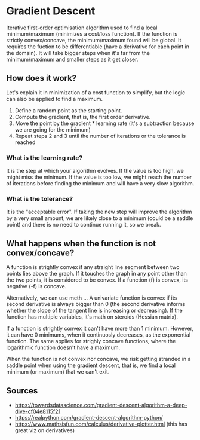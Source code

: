 # Gradient Descent
Iterative first-order optimisation algorithm used to find a local minimum/maximum (minimizes a cost/loss function). If the function is strictly convex/concave, the minimum/maximum found will be global. It requires the fuction to be differentiable (have a derivative for each point in the domain). It will take bigger steps when it's far from the minimum/maximum and smaller steps as it get closer.

## How does it work?
Let's explain it in minimization of a cost function to simplify, but the logic can also be applied to find a maximum.
1. Define a random point as the starting point.
2. Compute the gradient, that is, the first order derivative.
3. Move the point by the gradient * learning rate (it's a subtraction because we are going for the minimum)
4. Repeat steps 2 and 3 until the number of iterations or the tolerance is reached

### What is the learning rate?
It is the step at which your algorithm evolves. If the value is too high, we might miss the minimum. If the value is too low, we might reach the number of iterations before finding the minimum and will have a very slow algorithm.

### What is the tolerance?
It is the "acceptable error". If taking the new step will improve the algorithm by a very small amount, we are likely close to a minimum (could be a saddle point) and there is no need to continue running it, so we break.

## What happens when the function is not convex/concave?
A function is strightly convex if any straight line segment between two points lies above the graph. If it touches the graph in any point other than the two points, it is considered to be convex. If a function (f) is convex, its negative (-f) is concave.

Alternatively, we can use meth ... A univariate function is convex if its second derivative is always bigger than 0 (the second derivative informs whether the slope of the tangent line is increasing or decreasing). If the function has multiple variables, it's math on steroids (Hessian matrix).

If a function is strightly convex it can't have more than 1 minimum. However, it can have 0 minimums, when it continuosly decreases, as the exponential function. The same applies for strighly concave functions, where the logarithmic function doesn't have a maximum.

When the function is not convex nor concave, we risk getting stranded in a saddle point when using the gradient descent, that is, we find a local minimum (or maximum) that we can't exit.


## Sources
- https://towardsdatascience.com/gradient-descent-algorithm-a-deep-dive-cf04e8115f21 
- https://realpython.com/gradient-descent-algorithm-python/ 
- https://www.mathsisfun.com/calculus/derivative-plotter.html (this has great viz on derivatives)
